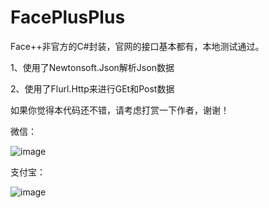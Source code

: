 # FacePlusPlus
Face++非官方的C#封装，官网的接口基本都有，本地测试通过。

1、使用了Newtonsoft.Json解析Json数据

2、使用了Flurl.Http来进行GEt和Post数据


如果你觉得本代码还不错，请考虑打赏一下作者，谢谢！

微信：

![image](https://github.com/hupo376787/FacePlusPlus/blob/master/%E5%BE%AE%E4%BF%A1%2B.png)


支付宝：

![image](https://github.com/hupo376787/FacePlusPlus/blob/master/%E6%94%AF%E4%BB%98%E5%AE%9D%2B.png)
